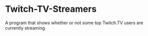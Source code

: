 # Twitch-TV-Streamers
A program that shows whether or not some top Twitch.TV users are currently streaming

